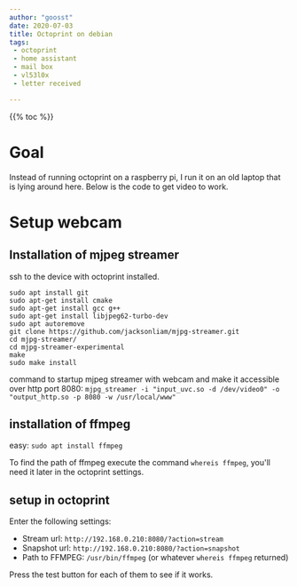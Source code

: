 ```yaml
---
author: "goosst"
date: 2020-07-03
title: Octoprint on debian
tags:
 - octoprint
 - home assistant
 - mail box
 - vl53l0x
 - letter received

---
```


{{% toc %}}



# Goal

Instead of running octoprint on a raspberry pi, I run it on an old laptop that is lying around here. Below is the code to get video to work. 

# Setup webcam

## Installation of mjpeg streamer

ssh to the device with octoprint installed.

```
sudo apt install git
sudo apt-get install cmake
sudo apt-get install gcc g++
sudo apt-get install libjpeg62-turbo-dev
sudo apt autoremove
git clone https://github.com/jacksonliam/mjpg-streamer.git
cd mjpg-streamer/
cd mjpg-streamer-experimental
make
sudo make install
```

command to startup mjpeg streamer with webcam and make it accessible over http port 8080:
`mjpg_streamer -i "input_uvc.so -d /dev/video0" -o "output_http.so -p 8080 -w /usr/local/www"`


## installation of ffmpeg
easy: `sudo apt install ffmpeg`

To find the path of ffmpeg execute the command `whereis ffmpeg`, you'll need it later in the octoprint settings.

## setup in octoprint

Enter the following settings:
- Stream url: `http://192.168.0.210:8080/?action=stream`
- Snapshot url: `http://192.168.0.210:8080/?action=snapshot`
- Path to FFMPEG: `/usr/bin/ffmpeg` (or whatever `whereis ffmpeg` returned)

Press the test button for each of them to see if it works.
